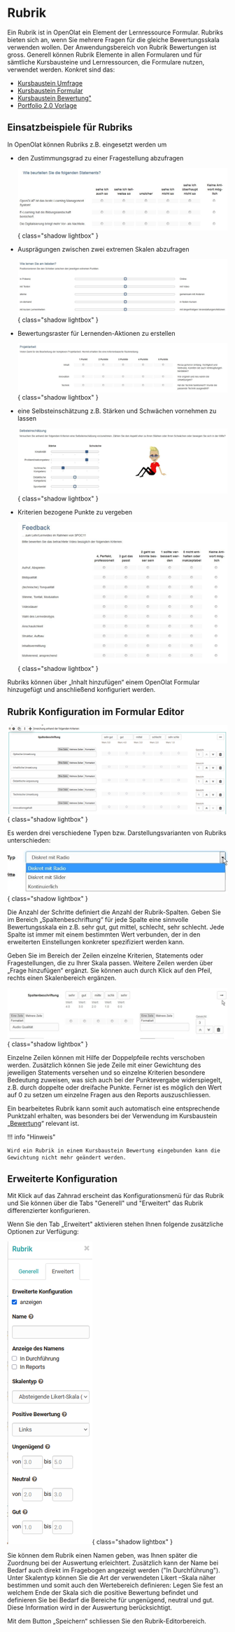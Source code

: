 # Rubrik

Ein Rubrik ist in OpenOlat ein Element der Lernressource Formular. Rubriks bieten sich an, wenn Sie mehrere Fragen für die gleiche Bewertungsskala verwenden wollen. Der Anwendungsbereich von Rubrik Bewertungen ist gross. Generell können Rubrik Elemente in allen Formularen und für sämtliche Kursbausteine und Lernressourcen, die Formulare nutzen, verwendet werden. Konkret sind das:

* [Kursbaustein Umfrage](Forms_in_Questionnaires.de.md)
* [Kursbaustein Formular](Forms_in_Forms_Element.de.md)
* [Kursbaustein Bewertung"](Forms_in_Rubric_Scoring.de.md)
* [Portfolio 2.0 Vorlage](Forms_in_the_ePortfolio_template.de.md)

## Einsatzbeispiele für Rubriks

In OpenOlat können Rubriks z.B. eingesetzt werden um

* den Zustimmungsgrad zu einer Fragestellung abzufragen

  ![Rubrik Beispiel Radiobutton1](assets/Rubrik_Beispiel1.jpg){ class="shadow lightbox" }

* Ausprägungen zwischen zwei extremen Skalen abzufragen

  ![Rubrik Beispiel Slider](assets/Rubrik_Beispiel2.jpg){ class="shadow lightbox" }

* Bewertungsraster für Lernenden-Aktionen zu erstellen

  ![Rubrik Beispiel Radiobutton2](assets/Rubrik_Beispiel3.jpg){ class="shadow lightbox" }

* eine Selbsteinschätzung z.B. Stärken und Schwächen vornehmen zu lassen

  ![Rubrik Beispiel Selbseinschätzung](assets/Rubrik_Beispiel4.jpg){ class="shadow lightbox" }

* Kriterien bezogene Punkte zu vergeben

  ![Rubrik Feedback](assets/rubrik_skalentexte.jpg){ class="shadow lightbox" }

Rubriks können über „Inhalt hinzufügen“ einem OpenOlat Formular hinzugefügt und anschließend konfiguriert werden.

## Rubrik Konfiguration im Formular Editor

![Rubrik Editor](assets/formular_rubik17a.png){ class="shadow lightbox" }

Es werden drei verschiedene Typen bzw. Darstellungsvarianten von Rubriks unterschieden:

![Rubrik Varianten](assets/Rubrik_Typ.jpg){ class="shadow lightbox" }

Die Anzahl der Schritte definiert die Anzahl der Rubrik-Spalten. Geben Sie im Bereich „Spaltenbeschriftung“ für jede Spalte eine sinnvolle Bewertungsskala ein z.B. sehr gut, gut mittel, schlecht, sehr schlecht. Jede Spalte ist immer mit einem bestimmten Wert verbunden, der in den erweiterten Einstellungen konkreter spezifiziert werden kann.

Geben Sie im Bereich der Zeilen einzelne Kriterien, Statements oder Fragestellungen, die zu Ihrer Skala passen. Weitere Zeilen werden über „Frage hinzufügen“ ergänzt. Sie können auch durch Klick auf den Pfeil, rechts einen Skalenbereich ergänzen.  

![Rubrik Skalenbereich](assets/Rubrik_2_enden.jpg){ class="shadow lightbox" }

Einzelne Zeilen können mit Hilfe der Doppelpfeile rechts verschoben werden. Zusätzlich können Sie jede Zeile mit einer Gewichtung des jeweiligen Statements versehen und so einzelne Kriterien besondere Bedeutung zuweisen, was sich auch bei der Punktevergabe widerspiegelt, z.B. durch doppelte oder dreifache Punkte. Ferner ist es möglich den Wert auf 0 zu setzen um einzelne Fragen aus den Reports auszuschliessen.

Ein bearbeitetes Rubrik kann somit auch automatisch eine entsprechende Punktzahl erhalten, was besonders bei der Verwendung im Kursbaustein „[Bewertung](../course_elements/Assessment.de.md)“ relevant ist.

!!! info "Hinweis"

    Wird ein Rubrik in einem Kursbaustein Bewertung eingebunden kann die Gewichtung nicht mehr geändert werden.

## Erweiterte Konfiguration

Mit Klick auf das Zahnrad erscheint das Konfigurationsmenü für das Rubrik und Sie können über die Tabs "Generell" und "Erweitert" das Rubrik differenzierter konfigurieren. 

Wenn Sie den Tab „Erweitert" aktivieren stehen Ihnen folgende zusätzliche Optionen zur Verfügung:

![Erweitertes Rubrik Einstellungen](assets/Rubric_erweitert.png){ class="shadow lightbox" }

Sie können dem Rubrik einen Namen geben, was Ihnen später die Zuordnung bei der Auswertung erleichtert. Zusätzlich kann der Name bei Bedarf auch direkt im Fragebogen angezeigt werden ("In Durchführung"). 
Unter Skalentyp können Sie die Art der verwendeten Likert –Skala näher bestimmen und somit auch den Wertebereich definieren: Legen Sie fest an welchem Ende der Skala sich die positive Bewertung befindet und definieren Sie bei Bedarf die Bereiche für ungenügend, neutral und gut. Diese Information wird in der Auswertung berücksichtigt.

Mit dem Button „Speichern“ schliessen Sie den Rubrik-Editorbereich. 